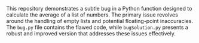 This repository demonstrates a subtle bug in a Python function designed to calculate the average of a list of numbers. The primary issue revolves around the handling of empty lists and potential floating-point inaccuracies.  The `bug.py` file contains the flawed code, while `bugSolution.py` presents a robust and improved version that addresses these issues effectively.